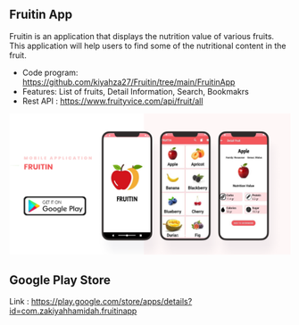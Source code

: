 ## Fruitin App
Fruitin is an application that displays the nutrition value of various fruits. This application will help users to find some of the nutritional content in the fruit.

  * Code program: https://github.com/kiyahza27/Fruitin/tree/main/FruitinApp
  * Features: List of fruits, Detail Information, Search, Bookmakrs
  * Rest API : https://www.fruityvice.com/api/fruit/all

![Image of UI Design](https://github.com/kiyahza27/Fruitin/blob/main/Screenshots/fruitin%20UI%20design.png)

## Google Play Store
Link : https://play.google.com/store/apps/details?id=com.zakiyahhamidah.fruitinapp
